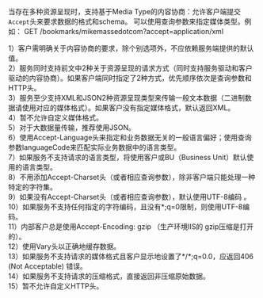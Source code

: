 当存在多种资源呈现时，支持基于Media Type的内容协商：允许客户端提交`Accept`头来要求数据的格式和schema。
可以使用查询参数来指定媒体类型。例如： GET /bookmarks/mikemassedotcom?accept=application/xml  

1）客户需明确关于内容协商的要求，除个别选项外，不应依赖服务端提供的默认值。  
2）服务同时支持前文中2种关于资源呈现的请求方式（同时支持服务驱动和客户驱动的内容协商）。如果客户端同时指定了2种方式，优先顺序依次是查询参数和HTTP头。  
3）服务至少支持XML和JSON2种资源呈现类型来传输一般文本数据（二进制数据请使用对应的媒体格式）。如果客户没有指定媒体格式，默认返回XML。  
4）暂不允许自定义媒体格式。  
5）对于大数据量传输，推荐使用JSON。  
6）使用Accept-Language头来指定和业务数据无关的一般语言偏好；使用查询参数languageCode来匹配实际业务数据中的语言类型。  
7）如果服务不支持请求的语言类型，将使用客户或BU（Business Unit）默认使用的语言类型。  
8）不用添加Accept-Charset头（或者相应查询参数），除非客户端只能处理一种特定的字符集。  
9）如果没有Accept-Charset头（或者相应查询参数），默认使用UTF-8编码 。  
10）如果服务不支持任何指定的字符编码，且没有*;q=0限制，则使用UTF-8编码。  
11）内部客户总是使用Accept-Encoding: gzip （生产环境IIS的 gzip压缩是打开的）。  
12）使用Vary头以正确地缓存数据。  
13）如果服务不支持请求的媒体格式且客户显示地设置了*/*;q=0.0，应返回406 (Not Acceptable) 错误。  
14）如果服务不支持请求的压缩格式，直接返回非压缩原始数据。  
15）暂不允许自定义HTTP头。  
